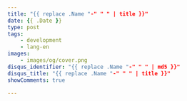 ```yaml
---
title: "{{ replace .Name "-" " " | title }}"
date: {{ .Date }}
type: post
tags:
    - development
    - lang-en
images:
    - images/og/cover.png
disqus_identifier: "{{ replace .Name "-" " " | md5 }}"
disqus_title: "{{ replace .Name "-" " " | title }}"
showComments: true

---
```


